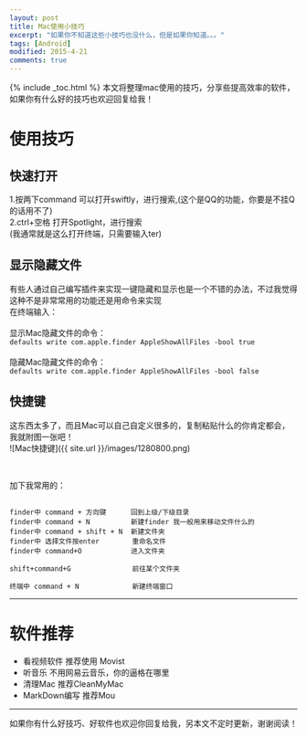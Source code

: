 ```yaml
---
layout: post
title: Mac使用小技巧
excerpt: "如果你不知道这些小技巧也没什么，但是如果你知道。。。"
tags: [Android]
modified: 2015-4-21
comments: true
---
```

{% include _toc.html %}
本文将整理mac使用的技巧，分享些提高效率的软件，如果你有什么好的技巧也欢迎回复给我！  

# 使用技巧  

## 快速打开  
1.按两下command 可以打开swiftly，进行搜索,(这个是QQ的功能，你要是不挂Q的话用不了)  
2.ctrl+空格 打开Spotlight，进行搜索  
(我通常就是这么打开终端，只需要输入ter)

## 显示隐藏文件 
有些人通过自己编写插件来实现一键隐藏和显示也是一个不错的办法，不过我觉得这种不是非常常用的功能还是用命令来实现  
在终端输入： 
<br/>  
显示Mac隐藏文件的命令：  
`defaults write com.apple.finder AppleShowAllFiles -bool true`
<br/>  
隐藏Mac隐藏文件的命令：  
`defaults write com.apple.finder AppleShowAllFiles -bool false`


## 快捷键 
这东西太多了，而且Mac可以自己自定义很多的，复制粘贴什么的你肯定都会，我就附图一张吧！  
![Mac快捷键]({{ site.url }}/images/1280800.png)

<br/>

加下我常用的：
<pre><code>
finder中 command + 方向键      回到上级/下级目录  
finder中 command + N          新建finder 我一般用来移动文件什么的  
finder中 command + shift + N  新建文件夹
finder中 选择文件按enter        重命名文件 
finder中 command+O            进入文件夹

shift+command+G               前往某个文件夹

终端中 command + N             新建终端窗口
</code></pre>

--- 

# 软件推荐 
* 看视频软件 推荐使用 Movist
* 听音乐 不用网易云音乐，你的逼格在哪里
* 清理Mac 推荐CleanMyMac
* MarkDown编写 推荐Mou

---
如果你有什么好技巧、好软件也欢迎你回复给我，另本文不定时更新，谢谢阅读！



